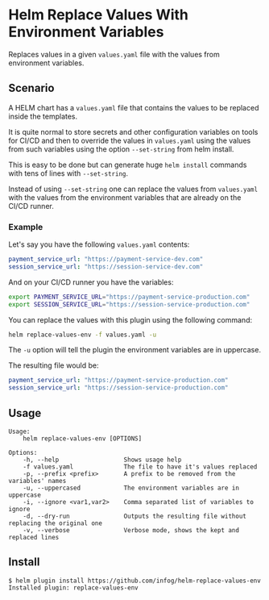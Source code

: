 # Helm Replace Values With Environment Variables

Replaces values in a given `values.yaml` file with the values from environment
variables.

## Scenario

A HELM chart has a `values.yaml` file that contains the values to be replaced
inside the templates.

It is quite normal to store secrets and other configuration variables on tools
for CI/CD and then to override the values in `values.yaml` using the values from
such variables using the option `--set-string` from helm install.

This is easy to be done but can generate huge `helm install` commands with tens
of lines with `--set-string`.

Instead of using `--set-string` one can replace the values from `values.yaml`
with the values from the environment variables that are already on the CI/CD
runner.

### Example

Let's say you have the following `values.yaml` contents:

```yaml
payment_service_url: "https://payment-service-dev.com"
session_service_url: "https://session-service-dev.com"
```

And on your CI/CD runner you have the variables:

```sh
export PAYMENT_SERVICE_URL="https://payment-service-production.com"
export SESSION_SERVICE_URL="https://session-service-production.com"
```

You can replace the values with this plugin using the following command:

```sh
helm replace-values-env -f values.yaml -u
```

The `-u` option will tell the plugin the environment variables are in uppercase.

The resulting file would be:

```yaml
payment_service_url: "https://payment-service-production.com"
session_service_url: "https://session-service-production.com"
```

## Usage

```
Usage:
    helm replace-values-env [OPTIONS]

Options:
    -h, --help                  Shows usage help
    -f values.yaml              The file to have it's values replaced
    -p, --prefix <prefix>       A prefix to be removed from the variables' names
    -u, --uppercased            The environment variables are in uppercase
    -i, --ignore <var1,var2>    Comma separated list of variables to ignore
    -d, --dry-run               Outputs the resulting file without replacing the original one
    -v, --verbose               Verbose mode, shows the kept and replaced lines
```

## Install

```
$ helm plugin install https://github.com/infog/helm-replace-values-env
Installed plugin: replace-values-env
```
